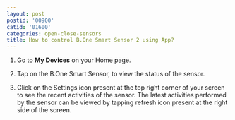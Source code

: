```yaml
---
layout: post
postid: '00900'
catid: '01600'
categories: open-close-sensors
title: How to control B.One Smart Sensor 2 using App?
---
```


1. Go to **My Devices** on your Home page.

2. Tap on the B.One Smart Sensor, to view the status of the sensor.

3. Click on the Settings icon present at the top right corner of your screen to see the recent activities of the sensor. The latest activities performed by the sensor can be viewed by tapping refresh icon present at the right side of the screen.
